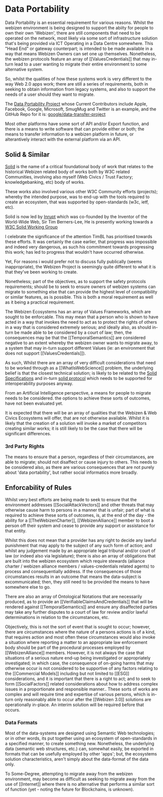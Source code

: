 # Data Portability

Data Portability is an essential requirement for various reasons.  Whilst the webizen environment is being designed to support the abiity for people to own their own 'Webizen', there are still components that need to be operated on the network, most likely via some sort of infrastructure solution that's being provided via ICT Operating in a Data Centre somewhere.  This "Head End" or gateway counterpart; is intended to be made available in a way that means Webizen Owners can set one up themselves.  Nonetheless, the webizen protocols feature an array of [[ValuesCredentials]] that may in-turn lead to a user wanting to migrate their entire environment to some alternative system. 

So, whilst the qualities of how these systems work is very different to the way Web 2.0 apps work; there are still a series of requirements, both in seeking to obtain information from legacy systems, and also to support the needs of a user should they want to migrate.

The [Data Portability Project](https://datatransferproject.dev/) whose Current Contributors include Apple, Facebook, Google, Microsoft, SmugMug and Twitter is an example, and the GitHub Repo for it is: [google/data-transfer-project](https://github.com/google/data-transfer-project) 

Most other platforms have some sort of API and/or Export function, and there is a means to write software that can provide either or both; the means to transfer information to a webizen platform in future, or alterantively interact with the external platform via an API.

## Solid & Similar

[Solid](https://www.w3.org/community/solid/) is the name of a critical foundational body of work that relates to the historical Webizen related body of works both by W3C related Communities, involving also myself (Web Civics / Trust Factory; knowledgebanking, etc) body of works. 

These works also involved various other W3C Community efforts (projects); whereby the intended purpose, was to end-up with the tools required to create an ecosystem, that was supported by open-standards (w3c, ietf, etc). 

Solid is now led by [Inrupt](https://www.inrupt.com/) which was co-founded by the Inventor of the World-Wide Web, Sir Tim Berners-Lee,  He is presently working towards a [W3C Solid Working Group](https://lists.w3.org/Archives/Public/public-solid/2022Nov/0001.html)

I celebrate the significance of the attention TimBL has prioritised towards these efforts.  It was certainly the case earlier, that progress was impossible and indeed very dangerous, as such his commitment towards progressing this work; has led to progress that wouldn't have occurred otherwise.

Yet, For reasons i would prefer not to discuss fully publically (seems inappropriate), the Webizen Project is seemingly quite different to what it is that they've been working to create.

Nonetheless; part of the objectives, as to support the safety protocols requirements; should be to seek to ensure owners of webizen systems can migrate to something else that can provide the highest level of compatibility or similar features, as is possible.  This is both a moral requirement as well as it being a practical requirement. 

The Webizen Ecosystems has an array of Values Frameworks, which are sought to be enforcable.  This may mean that a person who is shown to have acted in a way that invokes the need to act as to protect the rights of others in a way that is considered extremely serious; and ideally also, as should in-turn be made able to be considered by a court of law; then, the consequences may be that the [[TemporalSemantics]] are considered negative to an extent whereby the webizen owner wants to migrate away, to a system that may in-turn support different Values (ie: an environment that does not support [[ValuesCredentials]]).

As such, Whilst there are an array of very difficult considerations that need to be worked through as a [[WhatIsWebScience]] problem, the underlying belief is that the closest technical solution; is likely to be related to the [Solid Specifications](https://solidproject.org/specification) and in-turn [solid protocol](https://solidproject.org/TR/protocol) which needs to be supported for interoperability purposes anyway. 

From an Artificial Intelligence perspective, a means for people to migrate needs to be considered.  the options to achieve these sorts of outcomes, have not been evaluated yet.

It is expected that there will be an array of qualities that the Webizen & Web Civics Ecosystems will offer, that are not otherwise available.  Whilst it is likely that the creation of a solution will invoke a market of competitors creating similar works; it is still likely to be the case that there will be significant differences.  

### 3rd Party Rights

The means to ensure that a person, regardless of their circumstances, are able to migrate; should not disaffect or cause injury to others.  This needs to be considered also, as there are various consequences that are not purely about 'data portability', but rather social informatics more broadly.  

## Enforcability of Rules

Whilst very best efforts are being made to seek to ensure that the environment addresses [[SocialAttackVectors]] and other threats that may otherwise cause harm to persons in a manner that is unfair; part of what is required to achieve these sorts of outcomes, is, at the end of the day - the ability for a [[TheWebizenCharter]], [[WebizenAlliance]] member to boot a person off their system and cease to provide any support or assistance for that entity.  

Whilst this does not mean that a provider has any right to decide any lawful punishment that may apply to the subject of any such form of action; and whilst any judgement made by an appropriate legal tribunal and/or court of law (or indeed also via legislature); there is also an array of obligations that are built into the webizen ecosystem which require stewards (alliance charter / webizen alliance members / values-credentials related agents) to process and consequentially address.  If the consequences of those circumstances results in an outcome that means the data-subject is excommunicated; then, they still need to be provided the means to have somewhere else to go. 

There are also an array of Ontological Notations that are necessarily produced, as to provide an  [[VerifiableClaimsAndCredentials]] that will be rendered against [[TemporalSemantics]] and ensure any disaffected parties may take any further disputes to a court of law for review and/or lawful determinations in relation to the circumstances, etc.

Objectively, this is not the sort of event that is sought to occur; however, there are circumstances where the nature of a persons actions is of a kind, that requires action and most often these circumstances would also invoke a situation where reporting a matter to an appropriate law enforcement body should be part of the procedural processes employed by [[WebizenAlliance]] members.  However, it is not always the case that situations of a serious nature end-up being investigated or appropriately investigated; in which case, the consequence of on-going harms that may otherwise occur is not considered to be supportive of any factors relating to the [[Commercial Models]] including but not limited to [[ESG]] considerations, and it is important that there is a right to act; and to seek to form [[SocialFactors]] related considerations about how to address complex issues in a proportionate and responsible manner..  These sorts of works are complex and will require time and expertise of various persons, which is in-turn only reasonably able to occur after the [[Webizen 3.0]] solutions are operationally in-place.  An interim solution will be required before that occurs.

### Data Formats

Most of the data-systems are designed using Semantic Web technologies; or in other words, its put together using an ecosystem of open-standards in a specified manner, to create something new.  Nonetheless, the underlying data (semantic web structures, etc.) can, somewhat easily, be exported in formats that can be usefully employed by other 'apps'; but, the ecosystems solution characteristics, aren't simply about the data-format of the data only.

To Some-Degree, attempting to migrate away from the webizen environment, may become as difficult as seeking to migrate away from the use of [[Internet]] where there is no alternative that performs a similar sort of function (yet - noting the future for Blockchains, is unknown).  

